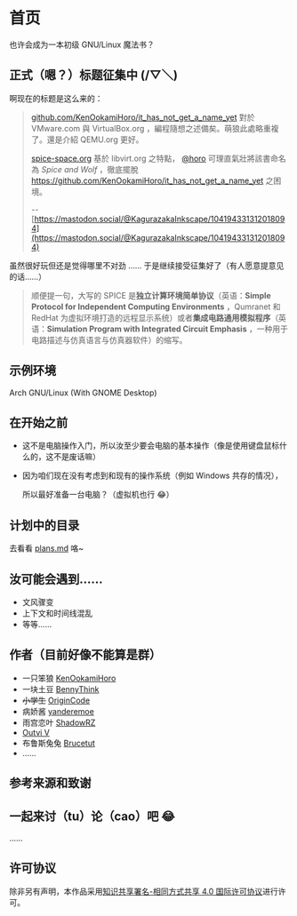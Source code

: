 # 首页

也许会成为一本初级 GNU/Linux 魔法书？

## 正式（嗯？）标题征集中 \(/▽＼\)

啊现在的标题是这么来的：

> [github.com/KenOokamiHoro/it_has_not_get_a_name_yet](https://github.com/KenOokamiHoro/it_has_not_get_a_name_yet)
> 對於 VMware.com 與 VirtualBox.org ，編程隨想之述備矣。萌狼此處略重複了。還是介紹 QEMU.org 更好。
>
> [spice-space.org](https://www.spice-space.org/)
> 基於 libvirt.org 之特點， [@horo](https://yoitsu.moe/@horo) 可理直氣壯將該書命名為 *Spice and Wolf* ，徹底擺脫 https://github.com/KenOokamiHoro/it_has_not_get_a_name_yet 之困境。
>
> -- [https://mastodon.social/@KagurazakaInkscape/104194331312018094](https://mastodon.social/@KagurazakaInkscape/104194331312018094)

虽然很好玩但还是觉得哪里不对劲 …… 于是继续接受征集好了（有人愿意提意见的话……）

> 顺便提一句，大写的 SPICE 是**独立计算环境简单协议**（英语：**Simple Protocol for Independent Computing Environments** ，Qumranet 和 RedHat 为虚拟环境打造的远程显示系统）或者**集成电路通用模拟程序**（英语：**Simulation Program with Integrated Circuit Emphasis** ，一种用于电路描述与仿真语言与仿真器软件）的缩写。

## 示例环境

Arch GNU/Linux \(With GNOME Desktop\)

## 在开始之前

* 这不是电脑操作入门，所以汝至少要会电脑的基本操作（像是使用键盘鼠标什么的，这不是废话嘛）
* 因为咱们现在没有考虑到和现有的操作系统（例如 Windows 共存的情况），

  所以最好准备一台电脑？（虚拟机也行 😂）

## 计划中的目录

去看看 [plans.md](plans.md) 咯~

## 汝可能会遇到……

* 文风骤变
* 上下文和时间线混乱
* 等等……

## 作者（目前好像不能算是群）

* 一只笨狼 [KenOokamiHoro](https://github.com/KenOokamiHoro)
* 一块土豆 [BennyThink](https://github.com/BennyThink)
* ~~小学生~~ [OriginCode](https://github.com/OriginCode)
* 病娇酱 [yanderemoe](https://github.com/yanderemoe)
* 雨宫恋叶 [ShadowRZ](https://github.com/ShadowRZ)
* [Outvi V](https://github.com/outloudvi) 
* 布鲁斯兔兔 [Brucetut](https://github.com/BruceZhang1993)
* ……

## 参考来源和致谢

## 一起来讨（tu）论（cao）吧 😂

……

## 许可协议


除非另有声明，本作品采用[知识共享署名-相同方式共享 4.0 国际许可协议](http://creativecommons.org/licenses/by-sa/4.0/)进行许可。

